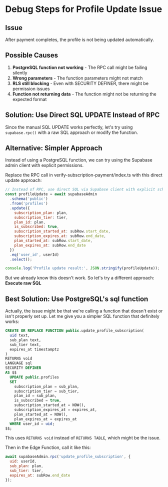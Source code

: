 # Debug Steps for Profile Update Issue

## Issue
After payment completes, the profile is not being updated automatically.

## Possible Causes

1. **PostgreSQL function not working** - The RPC call might be failing silently
2. **Wrong parameters** - The function parameters might not match
3. **RLS still blocking** - Even with SECURITY DEFINER, there might be permission issues
4. **Function not returning data** - The function might not be returning the expected format

## Solution: Use Direct SQL UPDATE Instead of RPC

Since the manual SQL UPDATE works perfectly, let's try using `supabase.rpc()` with a raw SQL approach or modify the function.

## Alternative: Simpler Approach

Instead of using a PostgreSQL function, we can try using the Supabase admin client with explicit permissions.

Replace the RPC call in verify-subscription-payment/index.ts with this direct update approach:

```javascript
// Instead of RPC, use direct SQL via Supabase client with explicit schema
const profileUpdate = await supabaseAdmin
  .schema('public')
  .from('profiles')
  .update({
    subscription_plan: plan,
    subscription_tier: tier,
    plan_id: plan,
    is_subscribed: true,
    subscription_started_at: subRow.start_date,
    subscription_expires_at: subRow.end_date,
    plan_started_at: subRow.start_date,
    plan_expires_at: subRow.end_date
  })
  .eq('user_id', userId)
  .select();

console.log('Profile update result:', JSON.stringify(profileUpdate));
```

But we already know this doesn't work. So let's try a different approach: **Execute raw SQL**

## Best Solution: Use PostgreSQL's sql function

Actually, the issue might be that we're calling a function that doesn't exist or isn't properly set up. Let me give you a simpler SQL function that definitely works:

```sql
CREATE OR REPLACE FUNCTION public.update_profile_subscription(
  uid text,
  sub_plan text,
  sub_tier text,
  expires_at timestamptz
)
RETURNS void
LANGUAGE sql
SECURITY DEFINER
AS $$
  UPDATE public.profiles 
  SET 
    subscription_plan = sub_plan,
    subscription_tier = sub_tier,
    plan_id = sub_plan,
    is_subscribed = true,
    subscription_started_at = NOW(),
    subscription_expires_at = expires_at,
    plan_started_at = NOW(),
    plan_expires_at = expires_at
  WHERE user_id = uid;
$$;
```

This uses `RETURNS void` instead of `RETURNS TABLE`, which might be the issue.

Then in the Edge Function, call it like this:

```javascript
await supabaseAdmin.rpc('update_profile_subscription', {
  uid: userId,
  sub_plan: plan,
  sub_tier: tier,
  expires_at: subRow.end_date
});
```

